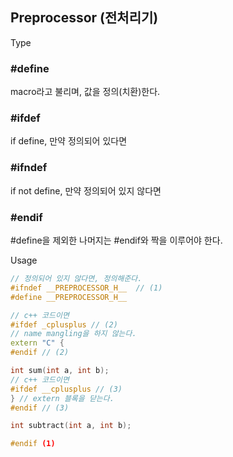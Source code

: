 ## Preprocessor (전처리기)

Type  
### #define  
  macro라고 불리며, 값을 정의(치환)한다.
### #ifdef
  if define, 만약 정의되어 있다면
### #ifndef
  if not define, 만약 정의되어 있지 않다면  
### #endif
  #define을 제외한 나머지는 #endif와 짝을 이루어야 한다.  
 
Usage
```c++
// 정의되어 있지 않다면, 정의해준다.
#ifndef __PREPROCESSOR_H__  // (1)
#define __PREPROCESSOR_H__

// c++ 코드이면
#ifdef _cplusplus // (2)
// name mangling을 하지 않는다.
extern "C" {
#endif // (2)

int sum(int a, int b);
// c++ 코드이면 
#ifdef __cplusplus // (3)
} // extern 블록을 닫는다.
#endif // (3)

int subtract(int a, int b);

#endif (1)
```
